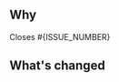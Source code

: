 <!--
Thanks for contributing to the Platform.sh docs!

If you haven't contributed before, see our [contributing guide](../CONTRIBUTING.md),
including its links to our style and formatting guides.
-->

## Why

Closes #{ISSUE_NUMBER}

<!-- 
  If there's an existing issue for your change, please link to it.
  If there's not an existing issue, please describe the reason for the change in detail.
-->

## What's changed

<!--
  Give an overview of the changes you made.
  Make it clear what's in scope for the review (so reviewers know what to look for).
-->
